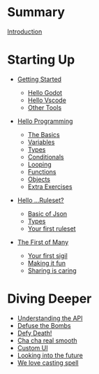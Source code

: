 # Summary

[Introduction](./intro.md)

# Starting Up

-   [Getting Started](./ch01/ch01-getting-started.md)

    -   [Hello Godot](ch01/ch01-01-hello-godot.md)
    -   [Hello Vscode](ch01/ch01-02-hello-vscode.md)
    -   [Other Tools](ch01/ch01-03-other-tools.md)

-   [Hello Programming](./ch02/ch02-hello-programming.md)

    -   [The Basics](./ch02/ch02-01-the-basics.md)
    -   [Variables](./ch02/ch02-02-variables.md)
    -   [Types](./ch02/ch02-03-types.md)
    -   [Conditionals](./ch02/ch02-04-conditionals.md)
    -   [Looping](./ch02/ch02-05-looping.md)
    -   [Functions](./ch02/ch02-06-functions.md)
    -   [Objects](./ch02/ch02-07-objects.md)
    -   [Extra Exercises](./ch02/ch02-08-extra-exercises.md)

-   [Hello ...Ruleset?]()

    -   [Basic of Json]()
    -   [Types]()
    -   [Your first ruleset]()

-   [The First of Many]()
    -   [Your first sigil]()
    -   [Making it fun]()
    -   [Sharing is caring]()

# Diving Deeper

-   [Understanding the API]()
-   [Defuse the Bombs]()
-   [Defy Death!]()
-   [Cha cha real smooth]()
-   [Custom UI]()
-   [Looking into the future]()
-   [We love casting spell]()

